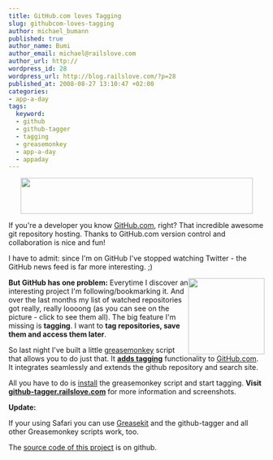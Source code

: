 ```yaml
--- 
title: GitHub.com loves Tagging
slug: githubcom-loves-tagging
author: michael_bumann
published: true
author_name: Bumi
author_email: michael@railslove.com
author_url: http://
wordpress_id: 28
wordpress_url: http://blog.railslove.com/?p=28
published_at: 2008-08-27 13:10:47 +02:00
categories: 
- app-a-day
tags: 
  keyword: 
  - github
  - github-tagger
  - tagging
  - greasemonkey
  - app-a-day
  - appaday
---
```

<p style="text-align: center;"><a href="http://github-tagger.railslove.com"><img src="http://github-tagger.railslove.com/images/logo.png" style="float:auto" alt="" width="457" height="71" /></a></p>
<p style="display:block">If you're a developer you know <a href="http://github.com">GitHub.com</a>, right? That incredible awesome git repository hosting. Thanks to GitHub.com version control and collaboration is nice and fun!

I have to admit:  since I'm on GitHub I've stopped watching Twitter - the GitHub news feed is far more interesting. ;)
</p>
<strong><a href="http://blog.railslove.com/wp-content/uploads/2008/08/github_dashboard.jpg"><img class="alignright size-thumbnail wp-image-30" style="float: right;" title="github_dashboard" src="http://blog.railslove.com/wp-content/uploads/2008/08/github_dashboard-150x150.jpg" alt="" width="150" height="150" /></a>But GitHub has one problem:</strong>
Everytime I discover an interesting project I'm following/bookmarking it. And over the last months my list of watched repositories got really, really loooong (as you can see on the picture - click to see them all).
The big feature I'm missing is <strong>tagging</strong>. I want to <strong>tag repositories, save them and access them later</strong>.

So last night I've built a little <a href="http://www.greasespot.net/">greasemonkey</a> script that allows you to do just that. It <strong><a href="http://github-tagger.railslove.com">adds tagging</a></strong> functionality to <a href="http://github.com">GitHub.com</a>. It integrates seamlessly and extends the github repository and search site.

All you have to do is <a href="http://github-tagger.railslove.com/javascripts/github_tagger.user.js">install</a> the greasemonkey script and start tagging. <strong>Visit </strong><a href="http://github-tagger.railslove.com/"><strong>github-tagger.railslove.com</strong></a> for more information and screenshots.

<strong>Update:</strong>

If your using Safari you can use <a href="http://8-p.info/greasekit/">Greasekit</a> and the github-tagger and all other Greasemonkey scripts work, too.

The <a href="http://github.com/bumi/github-tagger/tree/master">source code of this project</a> is on github.
